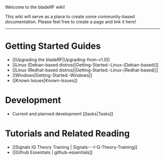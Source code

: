 Welcome to the bladeRF wiki!

This wiki will serve as a place to create some community-based documentation. Please feel free to create a page and link it here!


***


# Getting Started Guides #
* [[Upgrading the bladeRF|Upgrading-from-v1.0]]
* [[Linux (Debian-based distros)|Getting-Started:-Linux-(Debian-based)]]
* [[Linux (Redhat-based distros)|Getting-Started:-Linux-(Redhat-based)]]
* [[Windows|Getting-Started:-Windows]]
* [[Known Issues|Known-Issues]]

# Development #

* Current and planned development [[tasks|Tasks]]

# Tutorials and Related Reading #
* [[Signals IQ Theory Training | Signals---I-Q-Theory-Training]]
* [[Github Essentials | github-essentials]]
